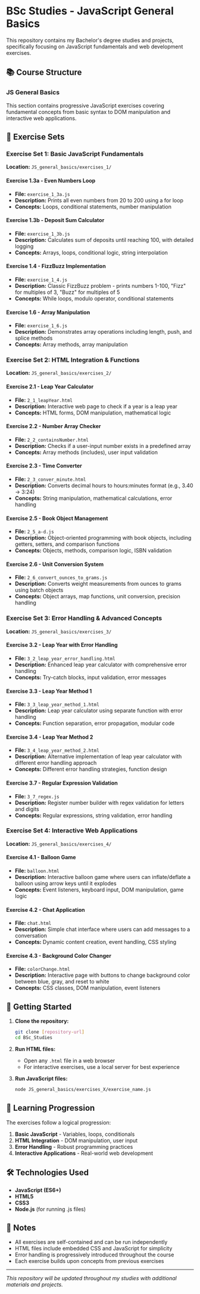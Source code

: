 # BSc Studies - JavaScript General Basics

This repository contains my Bachelor's degree studies and projects, specifically focusing on JavaScript fundamentals and web development exercises.

## 📚 Course Structure

### JS General Basics

This section contains progressive JavaScript exercises covering fundamental concepts from basic syntax to DOM manipulation and interactive web applications.

## 🎯 Exercise Sets

### Exercise Set 1: Basic JavaScript Fundamentals

**Location:** `JS_general_basics/exercises_1/`

#### Exercise 1.3a - Even Numbers Loop

- **File:** `exercise_1_3a.js`
- **Description:** Prints all even numbers from 20 to 200 using a for loop
- **Concepts:** Loops, conditional statements, number manipulation

#### Exercise 1.3b - Deposit Sum Calculator

- **File:** `exercise_1_3b.js`
- **Description:** Calculates sum of deposits until reaching 100, with detailed logging
- **Concepts:** Arrays, loops, conditional logic, string interpolation

#### Exercise 1.4 - FizzBuzz Implementation

- **File:** `exercise_1_4.js`
- **Description:** Classic FizzBuzz problem - prints numbers 1-100, "Fizz" for multiples of 3, "Buzz" for multiples of 5
- **Concepts:** While loops, modulo operator, conditional statements

#### Exercise 1.6 - Array Manipulation

- **File:** `exercise_1_6.js`
- **Description:** Demonstrates array operations including length, push, and splice methods
- **Concepts:** Array methods, array manipulation

### Exercise Set 2: HTML Integration & Functions

**Location:** `JS_general_basics/exercises_2/`

#### Exercise 2.1 - Leap Year Calculator

- **File:** `2_1_leapYear.html`
- **Description:** Interactive web page to check if a year is a leap year
- **Concepts:** HTML forms, DOM manipulation, mathematical logic

#### Exercise 2.2 - Number Array Checker

- **File:** `2_2_containsNumber.html`
- **Description:** Checks if a user-input number exists in a predefined array
- **Concepts:** Array methods (includes), user input validation

#### Exercise 2.3 - Time Converter

- **File:** `2_3_conver_minute.html`
- **Description:** Converts decimal hours to hours:minutes format (e.g., 3.40 → 3:24)
- **Concepts:** String manipulation, mathematical calculations, error handling

#### Exercise 2.5 - Book Object Management

- **File:** `2_5_a-d.js`
- **Description:** Object-oriented programming with book objects, including getters, setters, and comparison functions
- **Concepts:** Objects, methods, comparison logic, ISBN validation

#### Exercise 2.6 - Unit Conversion System

- **File:** `2_6_convert_ounces_to_grams.js`
- **Description:** Converts weight measurements from ounces to grams using batch objects
- **Concepts:** Object arrays, map functions, unit conversion, precision handling

### Exercise Set 3: Error Handling & Advanced Concepts

**Location:** `JS_general_basics/exercises_3/`

#### Exercise 3.2 - Leap Year with Error Handling

- **File:** `3_2_leap_year_error_handling.html`
- **Description:** Enhanced leap year calculator with comprehensive error handling
- **Concepts:** Try-catch blocks, input validation, error messages

#### Exercise 3.3 - Leap Year Method 1

- **File:** `3_3_leap_year_method_1.html`
- **Description:** Leap year calculator using separate function with error handling
- **Concepts:** Function separation, error propagation, modular code

#### Exercise 3.4 - Leap Year Method 2

- **File:** `3_4_leap_year_method_2.html`
- **Description:** Alternative implementation of leap year calculator with different error handling approach
- **Concepts:** Different error handling strategies, function design

#### Exercise 3.7 - Regular Expression Validation

- **File:** `3_7_regex.js`
- **Description:** Register number builder with regex validation for letters and digits
- **Concepts:** Regular expressions, string validation, error handling

### Exercise Set 4: Interactive Web Applications

**Location:** `JS_general_basics/exercises_4/`

#### Exercise 4.1 - Balloon Game

- **File:** `balloon.html`
- **Description:** Interactive balloon game where users can inflate/deflate a balloon using arrow keys until it explodes
- **Concepts:** Event listeners, keyboard input, DOM manipulation, game logic

#### Exercise 4.2 - Chat Application

- **File:** `chat.html`
- **Description:** Simple chat interface where users can add messages to a conversation
- **Concepts:** Dynamic content creation, event handling, CSS styling

#### Exercise 4.3 - Background Color Changer

- **File:** `colorChange.html`
- **Description:** Interactive page with buttons to change background color between blue, gray, and reset to white
- **Concepts:** CSS classes, DOM manipulation, event listeners

## 🚀 Getting Started

1. **Clone the repository:**

   ```bash
   git clone [repository-url]
   cd BSc_Studies
   ```

2. **Run HTML files:**

   - Open any `.html` file in a web browser
   - For interactive exercises, use a local server for best experience

3. **Run JavaScript files:**
   ```bash
   node JS_general_basics/exercises_X/exercise_name.js
   ```

## 📖 Learning Progression

The exercises follow a logical progression:

1. **Basic JavaScript** - Variables, loops, conditionals
2. **HTML Integration** - DOM manipulation, user input
3. **Error Handling** - Robust programming practices
4. **Interactive Applications** - Real-world web development

## 🛠️ Technologies Used

- **JavaScript (ES6+)**
- **HTML5**
- **CSS3**
- **Node.js** (for running .js files)

## 📝 Notes

- All exercises are self-contained and can be run independently
- HTML files include embedded CSS and JavaScript for simplicity
- Error handling is progressively introduced throughout the course
- Each exercise builds upon concepts from previous exercises

---

_This repository will be updated throughout my studies with additional materials and projects._
